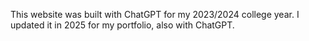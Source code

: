 This website was built with ChatGPT for my 2023/2024 college year. I updated it in 2025 for my portfolio, also with ChatGPT.
